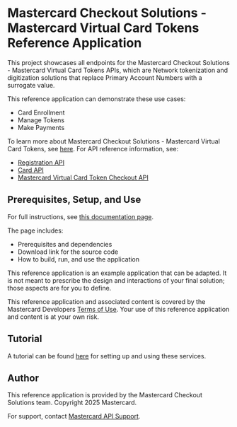 # Mastercard Checkout Solutions - Mastercard Virtual Card Tokens Reference Application

This project showcases all endpoints for the Mastercard Checkout Solutions - Mastercard Virtual Card Tokens APIs, which are Network tokenization and digitization solutions that replace Primary Account Numbers with a surrogate value.

This reference application can demonstrate these use cases:

- Card Enrollment
- Manage Tokens
- Make Payments

To learn more about Mastercard Checkout Solutions - Mastercard Virtual Card Tokens, see [here](https://developer.mastercard.com/mastercard-checkout-solutions/documentation/use-cases/virtual-card-tokens/). For API reference information, see:

- [Registration API](https://developer.mastercard.com/mastercard-checkout-solutions/documentation/api-reference/apis/#registration)
- [Card API](https://developer.mastercard.com/mastercard-checkout-solutions/documentation/api-reference/apis/#card)
- [Mastercard Virtual Card Token Checkout API](https://developer.mastercard.com/mastercard-checkout-solutions/documentation/api-reference/apis/#postTransactionCredentials)


## Prerequisites, Setup, and Use

For full instructions, see [this documentation page](https://developer.mastercard.com/mastercard-checkout-solutions/documentation/ref-app/ref-app-cof/).

The page includes:

- Prerequisites and dependencies
- Download link for the source code
- How to build, run, and use the application

This reference application is an example application that can be adapted. It is not meant to prescribe the design and interactions of your final solution; those aspects are for you to define.

This reference application and associated content is covered by the Mastercard Developers [Terms of Use](https://developer.mastercard.com/terms-of-use). Your use of this reference application and content is at your own risk.



## Tutorial

A tutorial can be found [here](https://developer.mastercard.com/mastercard-checkout-solutions/documentation/tutorials-and-guides/) for setting up and using these services.



## Author

This reference application is provided by the Mastercard Checkout Solutions team. Copyright 2025 Mastercard.

For support, contact [Mastercard API Support](apisupport@mastercard.com@mastercard.com).
